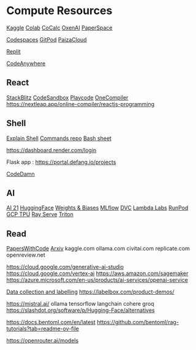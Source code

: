 # Compute Resources

[Kaggle](https://www.kaggle.com/code)
[Colab](https://colab.research.google.com/)
[CoCalc](https://cocalc.com/)
[OxenAI](https://www.oxen.ai/)
[PaperSpace](https://console.paperspace.com/)


[Codespaces](https://github.com/codespaces)
[GitPod](https://gitpod.io/)
[PaizaCloud](https://paiza.cloud/containers)


[Replit](https://replit.com/templates/ai)


[CodeAnywhere](https://app.codeanywhere.com/)


## React
[StackBlitz](https://stackblitz.com/)
[CodeSandbox](https://codesandbox.io/)
[Playcode](https://playcode.io/react)
[OneCompiler](https://onecompiler.com/react)
https://nextleap.app/online-compiler/reactjs-programming


## Shell
[Explain Shell](https://explainshell.com/)
[Commands repo](https://www.commands.dev/)
[Bash sheet](https://devhints.io/bash)

https://dashboard.render.com/login


Flask app : https://portal.defang.io/projects



[CodeDamn](https://codedamn.com/dashboard)


## AI

[AI 21](https://studio.ai21.com/v2/workspaces)
[HuggingFace]()
[Weights & Biases](https://wandb.ai)
[MLflow](https://mlflow.org)
[DVC](https://dvc.org)
[Lambda Labs](https://www.lambdalabs.com)
[RunPod](https://www.runpod.io)
[GCP TPU](https://cloud.google.com/tpu)
[Ray Serve](https://www.ray.io/ray-serve)
[Triton](https://developer.nvidia.com/nvidia-triton-inference-server)

## Read
[PapersWithCode](https://paperswithcode.com/search?q_meta=&q_type=&q=AI+Persona)
[Arxiv](https://arxiv.org)
kaggle.com
ollama.com
civitai.com
replicate.com
openreview.net


https://cloud.google.com/generative-ai-studio
https://cloud.google.com/vertex-ai
https://aws.amazon.com/sagemaker
https://azure.microsoft.com/en-us/products/ai-services/openai-service

[Data collection and labelling](https://docs.oortech.com/oort)
https://labelbox.com/product-demos/


https://mistral.ai/
ollama
tensorflow
langchain
cohere
groq
https://slashdot.org/software/p/Hugging-Face/alternatives


https://docs.bentoml.com/en/latest
https://github.com/bentoml/rag-tutorials?tab=readme-ov-file

https://openrouter.ai/models
